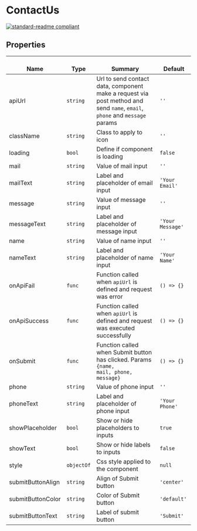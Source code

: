 # ContactUs
  [![standard-readme compliant](https://img.shields.io/badge/standard--readme-OK-green.svg?style=flat-square)](https://github.com/RichardLitt/standard-readme)
  

  ## Properties
  | </br>Name | </br>Type | </br>Summary | </br>Default | 
| ---- | ---- | ---- | ---- |
| apiUrl | `string` | Url to send contact data, component make a request via post method and send <code>name</code>, <code>email</code>, <code>phone</code> and <code>message</code> params | `''` |
| className | `string` | Class to apply to icon | `''` |
| loading | `bool` | Define if component is loading | `false` |
| mail | `string` | Value of mail input | `''` |
| mailText | `string` | Label and placeholder of email input | `'Your Email'` |
| message | `string` | Value of message input | `''` |
| messageText | `string` | Label and placeholder of message input | `'Your Message'` |
| name | `string` | Value of name input | `''` |
| nameText | `string` | Label and placeholder of name input | `'Your Name'` |
| onApiFail | `func` | Function called when <code>apiUrl</code> is defined and request was error | `() => {}` |
| onApiSuccess | `func` | Function called when <code>apiUrl</code> is defined and request was executed successfully | `() => {}` |
| onSubmit | `func` | Function called when Submit button has clicked. Params <code>{name, mail, phone, message}</code> | `() => {}` |
| phone | `string` | Value of phone input | `''` |
| phoneText | `string` | Label and placeholder of phone input | `'Your Phone'` |
| showPlaceholder | `bool` | Show or hide placeholders to inputs | `true` |
| showText | `bool` | Show or hide labels to inputs | `false` |
| style | `objectOf` | Css style applied to the component | `null` |
| submitButtonAlign | `string` | Align of Submit button | `'center'` |
| submitButtonColor | `string` | Color of Submit button | `'default'` |
| submitButtonText | `string` | Label of submit button | `'Submit'` |